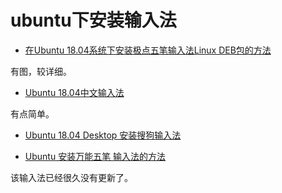 # ubuntu下安装输入法

* [在Ubuntu 18.04系统下安装极点五笔输入法Linux DEB包的方法](console.huaweicloud.com/ief2.0/)

有图，较详细。

* [Ubuntu 18.04中文输入法](https://www.jianshu.com/p/9a1b29369359)

有点简单。

* [Ubuntu 18.04 Desktop 安装搜狗输入法
](https://learnku.com/articles/20650)

* [Ubuntu 安装万能五笔 输入法的方法](http://www.uzzf.com/news/53393.html)

该输入法已经很久没有更新了。

